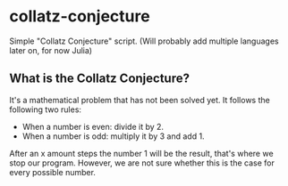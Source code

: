# collatz-conjecture
Simple "Collatz Conjecture" script. (Will probably add multiple languages later on, for now Julia)

## What is the Collatz Conjecture?
It's a mathematical problem that has not been solved yet.
It follows the following two rules:

* When a number is even: divide it by 2.
* When a number is odd: multiply it by 3 and add 1.

After an x amount steps the number 1 will be the result, that's where we stop our program. However, we are not sure whether this is the case for every possible number.

